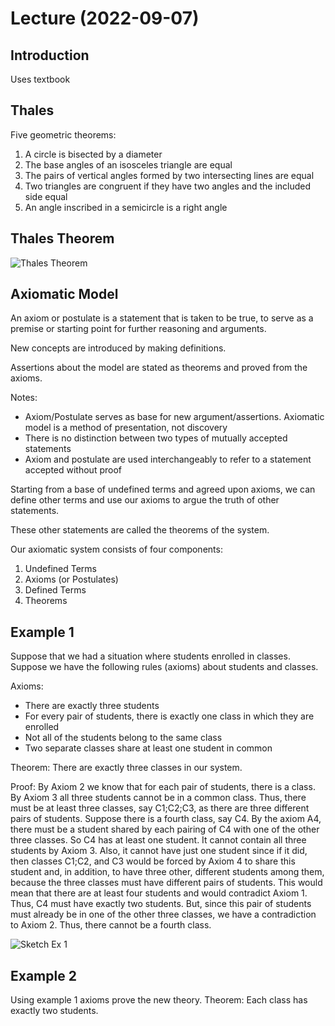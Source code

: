 # Lecture (2022-09-07)

## Introduction

Uses textbook

## Thales

Five geometric theorems:

1. A circle is bisected by a diameter
2. The base angles of an isosceles triangle are equal
3. The pairs of vertical angles formed by two intersecting lines are equal
4. Two triangles are congruent if they have two angles and the included side equal
5. An angle inscribed in a semicircle is a right angle

## Thales Theorem

![Thales Theorem](https://media.discordapp.net/attachments/1019351346362712084/1019351449039273984/image.png)

## Axiomatic Model

An axiom or postulate is a statement that is taken to be true, to serve as a premise or starting point for further reasoning and arguments.

New concepts are introduced by making definitions.

Assertions about the model are stated as theorems and proved from the axioms.

Notes:

- Axiom/Postulate serves as base for new argument/assertions. Axiomatic model is a method of presentation, not discovery
- There is no distinction between two types of mutually accepted statements
- Axiom and postulate are used interchangeably to refer to a statement accepted without proof

Starting from a base of undefined terms and agreed upon axioms, we can define other terms and use our axioms to argue the truth of other statements.

These other statements are called the theorems of the system.

Our axiomatic system consists of four components:

1. Undefined Terms
2. Axioms (or Postulates)
3. Defined Terms
4. Theorems

## Example 1

Suppose that we had a situation where students enrolled in classes. Suppose we have the following rules (axioms) about students and classes.

Axioms:

- There are exactly three students
- For every pair of students, there is exactly one class in which they are enrolled
- Not all of the students belong to the same class
- Two separate classes share at least one student in common

Theorem: There are exactly three classes in our system.

Proof: By Axiom 2 we know that for each pair of students, there is a class. By Axiom 3 all three students cannot be in a common class. Thus, there must be at least three classes, say C1;C2;C3, as there are three different pairs of students. Suppose there is a fourth class, say C4. By the axiom A4, there must be a student shared by each pairing of C4 with one of the other three classes. So C4 has at least one student. It cannot contain all three students by Axiom 3. Also, it cannot have just one student since if it did, then classes C1;C2, and C3 would be forced by Axiom 4 to share this student and, in addition, to have three other, different students among them, because the three classes must have different pairs of students. This would mean that there are at least four students and would contradict Axiom 1. Thus, C4 must have exactly two students. But, since this pair
of students must already be in one of the other three classes, we have a contradiction to Axiom 2. Thus, there cannot be a fourth class.

![Sketch Ex 1](https://media.discordapp.net/attachments/1019351346362712084/1019354580544393276/image.png)

## Example 2

Using example 1 axioms prove the new theory. Theorem:  Each class has exactly two students.



